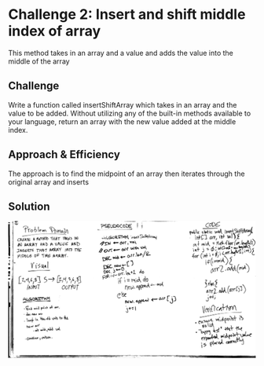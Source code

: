 # Challenge 2: Insert and shift middle index of array
This method takes in an array and a value and adds the value into the middle of the array

## Challenge
Write a function called insertShiftArray which takes in an array and the value to be added. Without utilizing any of the built-in methods available to your language, return an array with the new value added at the middle index.

## Approach & Efficiency
The approach is to find the midpoint of an array then iterates through the original array and inserts

## Solution
![Code Challenge 2](../assets/401-cc2-wb.JPG)